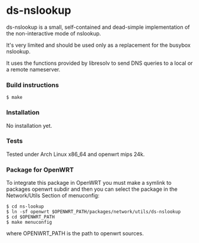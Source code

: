 # ds-nslookup

ds-nslookup is a small, self-contained and dead-simple implementation of the non-interactive mode of nslookup.

It's very limited and should be used only as a replacement for the busybox nslookup.

It uses the functions provided by libresolv to send DNS queries to a local or a remote nameserver.

### Build instructions
```
$ make
```

### Installation

No installation yet.

### Tests

Tested under Arch Linux x86_64 and openwrt mips 24k.

### Package for OpenWRT

To integrate this package in OpenWRT you must make a symlink to packages openwrt subdir and then you can select the package in the Network/Utils Section of menuconfig:

```
$ cd ns-lookup
$ ln -sf openwrt $OPENWRT_PATH/packages/network/utils/ds-nslookup
$ cd $OPENWRT_PATH
$ make menuconfig
```

where OPENWRT_PATH is the path to openwrt sources.
